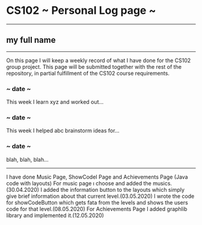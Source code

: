 # CS102 ~ Personal Log page ~
****
## my full name 
****

On this page I will keep a weekly record of what I have done for the CS102 group project. This page will be submitted together with the rest of the repository, in partial fulfillment of the CS102 course requirements.

### ~ date ~
This week I learn xyz and worked out...

### ~ date ~
This week I helped abc brainstorm ideas for...

### ~ date ~
blah, blah, blah...

****
I have done Music Page, ShowCodeI Page and Achievements Page (Java code with layouts)
For music page ı choose and added the musics.(30.04.2020)
I added the information button to the layouts which simply give brief information about that current level.(03.05.2020)
I wrote the code for showCodeButton which gets fata from the levels and shows the users code for that level.(08.05.2020)
For Achievements Page I added graphlib library and implemented it.(12.05.2020)

